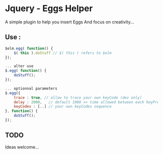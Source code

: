 Jquery - Eggs Helper
====================

A simple plugin to help you insert Eggs
And focus on creativity...

Use :
-----

```javascript
$elm.egg( function() {
    $( this ).doStuff // $( this ) refers to $elm
});

... alter use
$.egg( function() {
    doStuff();
});

... optionnal parameters
$.egg({
    trace : true, // allow to trace your own keyCode (dev only)
    delay : 2000,   // default 1000 => time allowed between each keyPress
    keyCodes : [..] // your own keyCodes sequence
}, function() {
    doStuff();
});
```

TODO
----

Ideas welcome...